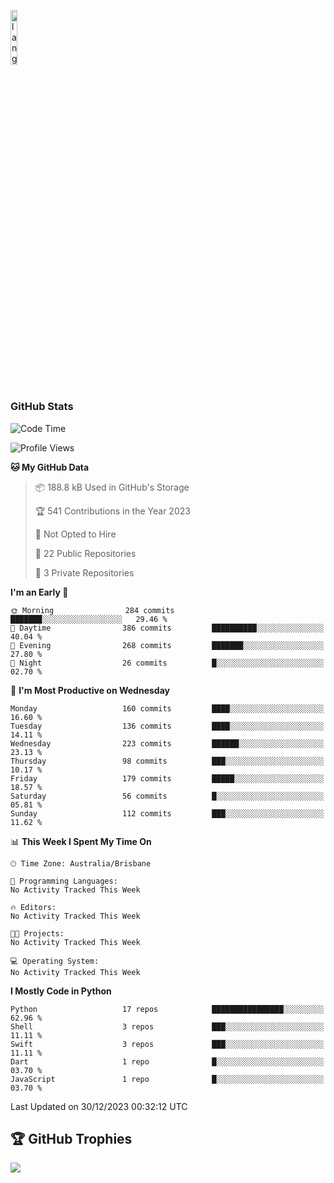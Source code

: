 <p align="left"><img width=15%" src="https://github.com/alansmathew/alansmathew/raw/master/lang.gif" alt="lang image here" /></p>

# <h3 align="left">GitHub Stats</h3>

<!--START_SECTION:waka-->
![Code Time](http://img.shields.io/badge/Code%20Time-319%20hrs%2051%20mins-blue)

![Profile Views](http://img.shields.io/badge/Profile%20Views-0-blue)

**🐱 My GitHub Data** 

> 📦 188.8 kB Used in GitHub's Storage 
 > 
> 🏆 541 Contributions in the Year 2023
 > 
> 🚫 Not Opted to Hire
 > 
> 📜 22 Public Repositories 
 > 
> 🔑 3 Private Repositories 
 > 
**I'm an Early 🐤** 

```text
🌞 Morning                284 commits         ███████░░░░░░░░░░░░░░░░░░   29.46 % 
🌆 Daytime                386 commits         ██████████░░░░░░░░░░░░░░░   40.04 % 
🌃 Evening                268 commits         ███████░░░░░░░░░░░░░░░░░░   27.80 % 
🌙 Night                  26 commits          █░░░░░░░░░░░░░░░░░░░░░░░░   02.70 % 
```
📅 **I'm Most Productive on Wednesday** 

```text
Monday                   160 commits         ████░░░░░░░░░░░░░░░░░░░░░   16.60 % 
Tuesday                  136 commits         ████░░░░░░░░░░░░░░░░░░░░░   14.11 % 
Wednesday                223 commits         ██████░░░░░░░░░░░░░░░░░░░   23.13 % 
Thursday                 98 commits          ███░░░░░░░░░░░░░░░░░░░░░░   10.17 % 
Friday                   179 commits         █████░░░░░░░░░░░░░░░░░░░░   18.57 % 
Saturday                 56 commits          █░░░░░░░░░░░░░░░░░░░░░░░░   05.81 % 
Sunday                   112 commits         ███░░░░░░░░░░░░░░░░░░░░░░   11.62 % 
```


📊 **This Week I Spent My Time On** 

```text
🕑︎ Time Zone: Australia/Brisbane

💬 Programming Languages: 
No Activity Tracked This Week

🔥 Editors: 
No Activity Tracked This Week

🐱‍💻 Projects: 
No Activity Tracked This Week

💻 Operating System: 
No Activity Tracked This Week
```

**I Mostly Code in Python** 

```text
Python                   17 repos            ████████████████░░░░░░░░░   62.96 % 
Shell                    3 repos             ███░░░░░░░░░░░░░░░░░░░░░░   11.11 % 
Swift                    3 repos             ███░░░░░░░░░░░░░░░░░░░░░░   11.11 % 
Dart                     1 repo              █░░░░░░░░░░░░░░░░░░░░░░░░   03.70 % 
JavaScript               1 repo              █░░░░░░░░░░░░░░░░░░░░░░░░   03.70 % 
```




 Last Updated on 30/12/2023 00:32:12 UTC
<!--END_SECTION:waka-->

## 🏆 GitHub Trophies

![](https://github-profile-trophy.vercel.app/?username=samh06&theme=discord&no-frame=true&no-bg=false&margin-w=4)

